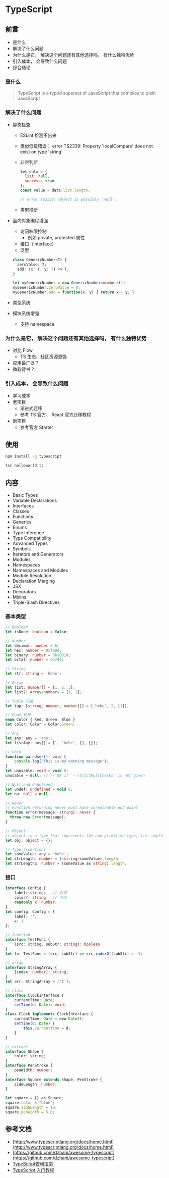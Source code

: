 # TypeScript

## 前言
* 是什么
* 解决了什么问题
* 为什么是它， 解决这个问题还有其他选择吗， 有什么独特优势
* 引入成本， 会导致什么问题
* 综合结论

### 是什么

> TypeScript is a typed superset of JavaScript that compiles to plain JavaScript

### 解决了什么问题

* 静态检查
  * ESLint 检测不出来
  * 类似低级错误： error TS2339: Property 'localCompare' does not exist on type 'string'
  * 非空判断

    ```js
    let data = {
      list: null,
      success: true
    };
    const value = data.list.length;

    // error TS2532: Object is possibly 'null'.
    ```
  * 类型推断
* 面向对象编程增强
  * 访问权限控制
    * 例如 private, protected 属性
  * 接口（interface）
  * 泛型

  ```ts
  class GenericNumber<T> {
    zeroValue: T;
    add: (x: T, y: T) => T;
  }

  let myGenericNumber = new GenericNumber<number>();
  myGenericNumber.zeroValue = 0;
  myGenericNumber.add = function(x, y) { return x + y; }
  ```

* 类型系统
* 模块系统增强
  * 支持 namespace

### 为什么是它， 解决这个问题还有其他选择吗， 有什么独特优势

* 对比 Flow
  * TS 生态、社区资源更强
* 应用最广泛？
* 微软背书？

### 引入成本， 会导致什么问题

* 学习成本
* 老项目
  * 渐进式迁移
  * 参考 TS 官方、 React 官方迁移教程
* 新项目
  * 参考官方 Starter



## 使用

```sh
npm install -g typescript

tsc helloworld.ts
```

## 内容

* Basic Types
* Variable Declarations
* Interfaces
* Classes
* Functions
* Generics
* Enums
* Type Inference
* Typs Compatibility
* Advanced Types
* Symbols
* Iterators and Generators
* Modules
* Namespaces
* Namespaces and Modules
* Module Resolution
* Declaration Merging
* JSX
* Decorators
* Mixins
* Triple-Slash Directives

### 基本类型

```ts
// Boolean
let isDone: boolean = false;

// Number
let decimal: number = 6;
let hex: number = 0xf00d;
let binary: number = 0b10010;
let octal: number = 0o744;

// String
let str: string = 'hehe';

// Array
let list: number[] = [1, 2, 3];
let list2: Array<number> = [1, 2];

// Tuple 元组
let tup: [string, number, number[]] = ['hehe', 2, [1]];

// Enum 枚举
enum Color { Red, Green, Blue }
let color: Color = Color.Green;

// Any
let any: any = 'any';
let listAny: any[] = [1, 'hehe', [], {}];

// Void
function warnUser(): void {
    console.log("This is my warning message");
}
let unusable: void = void 0;
unusable = null; // // OK if `--strictNullChecks` is not given

// Null and Undefined
let undef: undefined = void 0;
let nu: null = null;

// Never
// Function returning never must have unreachable end point
function error(message: string): never {
  throw new Error(message);
}

// Object
// object is a type that represents the non-primitive type, i.e. anything that is not number, string, boolean, symbol, null, or undefined
let obj: object = {};

// Type assertions
let someValue: any = 'hehe';
let strLength: number = (<string>someValue).length;
let strLength2: number = (someValue as string).length;
```

### 接口

```ts
interface Config {
    label: string;   // 必须
    color?: string;  // 可选
    readonly x: number;
}
let config: Config = {
    label: '',
    x: 1
};

// function
interface TestFunc {
    (src: string, subStr: string): boolean
}
let fn: TestFunc = (src, subStr) => src.indexOf(subStr) > -1;

// array
interface StringArray {
    [index: number]: string;
}
let arr: StringArray = ['1'];

// class
interface ClockInterface {
    currentTime: Date;
    setTime(d: Date): void;
}
class Clock implements ClockInterface {
    currentTime: Date = new Date();
    setTime(d: Date) {
        this.currentTime = d;
    }
}

// extends
interface Shape {
    color: string;
}
interface PenStroke {
    penWidth: number;
}
interface Square extends Shape, PenStroke {
    sideLength: number;
}

let square = {} as Square;
square.color = "blue";
square.sideLength = 10;
square.penWidth = 5.0;
```


## 参考文档
* [http://www.typescriptlang.org/docs/home.html](http://www.typescriptlang.org/docs/home.html)
* [https://github.com/dzharii/awesome-typescript](https://github.com/dzharii/awesome-typescript)
* [TypeScript安利指南](https://juejin.im/post/5d8efeace51d45782b0c1bd6)
* [TypeScript 入门教程](https://github.com/xcatliu/typescript-tutorial/blob/master/README.md)



